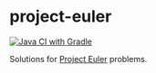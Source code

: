 project-euler
===============

[![Java CI with Gradle](https://github.com/fritaly/project-euler/actions/workflows/gradle.yml/badge.svg)](https://github.com/fritaly/project-euler/actions/workflows/gradle.yml)

Solutions for [Project Euler](https://projecteuler.net/) problems.
